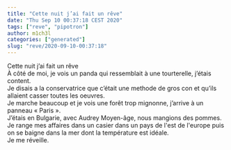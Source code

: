 ```yaml
---
title: "Cette nuit j’ai fait un rêve"
date: "Thu Sep 10 00:37:18 CEST 2020"
tags: ["reve", "pipotron"]
author: m1ch3l
categories: ["generated"]
slug: "reve/2020-09-10-00:37:18"
---
```


Cette nuit j’ai fait un rêve<br>
À côté de moi, je vois un panda qui ressemblait à une tourterelle, j’étais content.<br>
Je disais a la conservatrice que c’était une methode de gros con et qu’ils allaient casser toutes les oeuvres.<br>
Je marche beaucoup et je vois une forêt trop mignonne, j’arrive à un panneau « Paris ».<br>
J’étais en Bulgarie, avec Audrey Moyen-âge, nous mangions des pommes.<br>
Je range mes affaires dans un casier dans un pays de l'est de l'europe puis on se baigne dans la mer dont la température est idéale.<br>
Je me réveille.<br>

